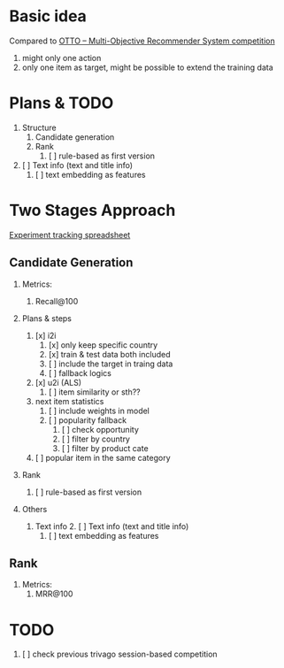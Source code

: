 # Basic idea

Compared to [OTTO – Multi-Objective Recommender System competition](https://www.kaggle.com/competitions/otto-recommender-system/data)

1. might only one action
2. only one item as target, might be possible to extend the training data


# Plans & TODO 

1. Structure 
    1. Candidate generation
    2. Rank
        1. [ ] rule-based as first version
2. [ ] Text info (text and title info)
    1. [ ] text embedding as features
 
# Two Stages Approach

[Experiment tracking spreadsheet](https://docs.google.com/spreadsheets/d/1f9faO4stK0kIEKLOlKt0X2r3qUH_SsnBbEMjjOMw7MM/edit?usp=sharing)

## Candidate Generation

1. Metrics:
    1. Recall@100
2. Plans & steps
    1. [x] i2i
        1. [x] only keep specific country
        2. [x] train & test data both included 
        3. [ ] include the target in traing data
        3. [ ] fallback logics
    2. [x] u2i (ALS)
        1. [ ] item similarity or sth??
    3. next item statistics
        1. [ ] include weights in model 
        2. [ ] popularity fallback
            1. [ ] check opportunity
            2. [ ] filter by country
            2. [ ] filter by product cate
    3. [ ] popular item in the same category
    
2. Rank
    1. [ ] rule-based as first version
3. Others
    1. Text info
        2. [ ] Text info (text and title info)
        1. [ ] text embedding as features


## Rank

1. Metrics:
    1. MRR@100
    
# TODO 

1. [ ] check previous trivago session-based competition

